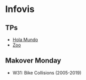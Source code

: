 # Infovis

## TPs

* [Hola Mundo](https://agustinroca.github.io/infovis/index.html)
* [Zoo](https://agustinroca.github.io/infovis/zoo.txt)

## Makover Monday
* W31: Bike Collisions (2005-2019)
